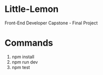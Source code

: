 # Little-Lemon
Front-End Developer Capstone - Final Project

# Commands

 1. npm install
 2. npm run dev
 3. npm test
